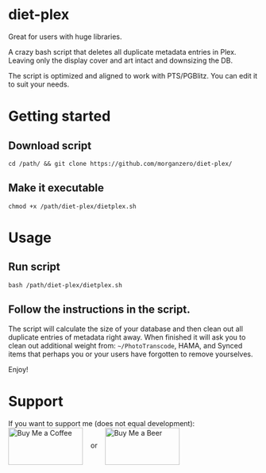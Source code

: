 # diet-plex

Great for users with huge libraries.

A crazy bash script that deletes all duplicate metadata entries in Plex. Leaving only the display cover and art intact and downsizing the DB.

The script is optimized and aligned to work with PTS/PGBlitz. You can edit it to suit your needs.

# Getting started

## Download script
```cd /path/ && git clone https://github.com/morganzero/diet-plex/```

## Make it executable
```chmod +x /path/diet-plex/dietplex.sh```

# Usage

## Run script
```bash /path/diet-plex/dietplex.sh```

## Follow the instructions in the script.

The script will calculate the size of your database and then clean out all duplicate entries of metadata right away. When finished it will ask you to clean out additional weight from: `~/PhotoTranscode`, HAMA, and Synced items that perhaps you or your users have forgotten to remove yourselves.

Enjoy!

# Support

If you want to support me (does not equal development): <br>
<a href="https://www.paypal.com/paypalme/sizemattrs/1" target=blank><img src=http://imgur.com/WSVZSTW.png alt="Buy Me a Coffee" height=75 width=150 align='center'></a> &nbsp;&nbsp; or &nbsp;&nbsp; <a href="https://www.paypal.com/paypalme/sizemattrs/3" target=blank><img src=http://imgur.com/gnvlm6n.jpg alt="Buy Me a Beer" height=75 width=150 align='center'></a>
